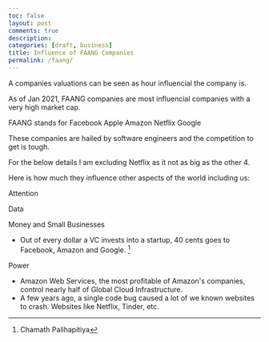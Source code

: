 ```yaml
---
toc: false
layout: post
comments: true
description:
categories: [draft, business]
title: Influence of FAANG Companies
permalink: /faang/
---
```


A companies valuations can be seen as hour influencial the company is.

As of Jan 2021, FAANG companies are most influencial companies with a very high market cap.

FAANG stands for 
Facebook
Apple
Amazon
Netflix
Google

These companies are hailed by software engineers and the competition to get is tough.

For the below details I am excluding Netflix as it not as big as the other 4.

Here is how much they influence other aspects of the world including us:

Attention

Data

Money and Small Businesses
- Out of every dollar a VC invests into a startup, 40 cents goes to Facebook, Amazon and Google. [^1]

Power
- Amazon Web Services, the most profitable of Amazon's companies, control nearly half of Global Cloud Infrastructure.
- A few years ago, a single code bug caused a lot of we known websites to crash. Websites like Netflix, Tinder, etc.

[^1]: Chamath Palihapitiya